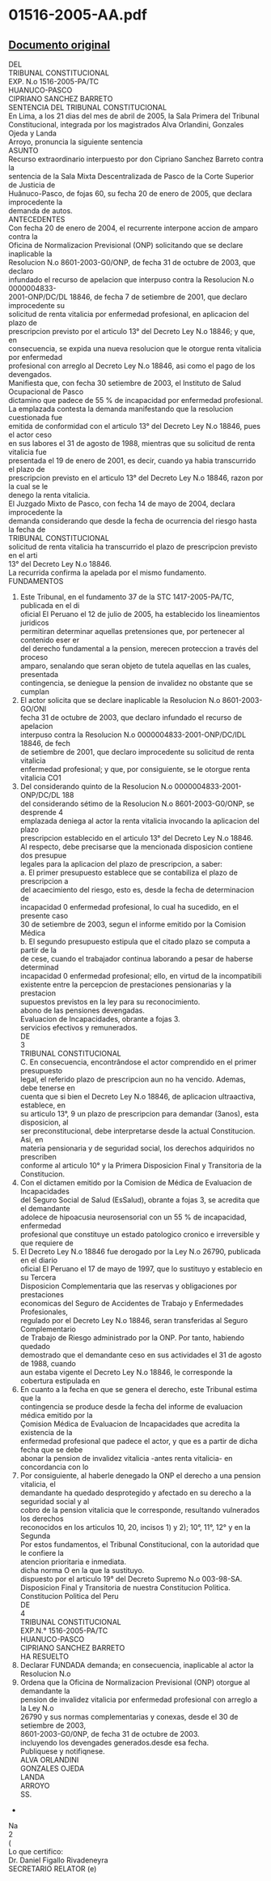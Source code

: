 
01516-2005-AA.pdf
=================
  
[Documento original](https://tc.gob.pe/jurisprudencia/2005/01516-2005-AA.pdf)  
---  
DEL  
TRIBUNAL CONSTITUCIONAL  
EXP. N.o 1516-2005-PA/TC  
HUANUCO-PASCO  
CIPRIANO SANCHEZ BARRETO  
SENTENCIA DEL TRIBUNAL CONSTITUCIONAL  
En Lima, a los 21 dias del mes de abril de 2005, la Sala Primera del Tribunal  
Constitucional, integrada por los magistrados Alva Orlandini, Gonzales Ojeda y Landa  
Arroyo, pronuncia la siguiente sentencia  
ASUNTO  
Recurso extraordinario interpuesto por don Cipriano Sanchez Barreto contra la  
sentencia de la Sala Mixta Descentralizada de Pasco de la Corte Superior de Justicia de  
Huânuco-Pasco, de fojas 60, su fecha 20 de enero de 2005, que declara improcedente la  
demanda de autos.  
ANTECEDENTES  
Con fecha 20 de enero de 2004, el recurrente interpone accion de amparo contra la  
Oficina de Normalizacion Previsional (ONP) solicitando que se declare inaplicable la  
Resolucion N.o 8601-2003-G0/ONP, de fecha 31 de octubre de 2003, que declaro  
infundado el recurso de apelacion que interpuso contra la Resolucion N.o 0000004833-  
2001-ONP/DC/DL 18846, de fecha 7 de setiembre de 2001, que declaro improcedente su  
solicitud de renta vitalicia por enfermedad profesional, en aplicacion del plazo de  
prescripcion previsto por el articulo 13° del Decreto Ley N.o 18846; y que, en  
consecuencia, se expida una nueva resolucion que le otorgue renta vitalicia por enfermedad  
profesional con arreglo al Decreto Ley N.o 18846, asi como el pago de los devengados.  
Manifiesta que, con fecha 30 setiembre de 2003, el Instituto de Salud Ocupacional de Pasco  
dictamino que padece de 55 % de incapacidad por enfermedad profesional.  
La emplazada contesta la demanda manifestando que la resolucion cuestionada fue  
emitida de conformidad con el articulo 13° del Decreto Ley N.o 18846, pues el actor ceso  
en sus labores el 31 de agosto de 1988, mientras que su solicitud de renta vitalicia fue  
presentada el 19 de enero de 2001, es decir, cuando ya habia transcurrido el plazo de  
prescripcion previsto en el articulo 13° del Decreto Ley N.o 18846, razon por la cual se le  
denego la renta vitalicia.  
El Juzgado Mixto de Pasco, con fecha 14 de mayo de 2004, declara improcedente la  
demanda considerando que desde la fecha de ocurrencia del riesgo hasta la fecha de  
TRIBUNAL CONSTITUCIONAL  
solicitud de renta vitalicia ha transcurrido el plazo de prescripcion previsto en el arti  
13° del Decreto Ley N.o 18846.  
La recurrida confirma la apelada por el mismo fundamento.  
FUNDAMENTOS  
1. Este Tribunal, en el fundamento 37 de la STC 1417-2005-PA/TC, publicada en el di  
oficial El Peruano el 12 de julio de 2005, ha establecido los lineamientos juridicos  
permitiran determinar aquellas pretensiones que, por pertenecer al contenido eser er  
del derecho fundamental a la pension, merecen proteccion a través del proceso  
amparo, senalando que seran objeto de tutela aquellas en las cuales, presentada  
contingencia, se deniegue la pension de invalidez no obstante que se cumplan  
2. El actor solicita que se declare inaplicable la Resolucion N.o 8601-2003-GO/ONI  
fecha 31 de octubre de 2003, que declaro infundado el recurso de apelacion  
interpuso contra la Resolucion N.o 0000004833-2001-ONP/DC/IDL 18846, de fech  
de setiembre de 2001, que declaro improcedente su solicitud de renta vitalicia  
enfermedad profesional; y que, por consiguiente, se le otorgue renta vitalicia CO1  
3. Del considerando quinto de la Resolucion N.o 0000004833-2001-ONP/DC/DL 188  
del considerando sétimo de la Resolucion N.o 8601-2003-G0/ONP, se desprende 4  
emplazada deniega al actor la renta vitalicia invocando la aplicacion del plazo  
prescripcion establecido en el articulo 13° del Decreto Ley N.o 18846.  
Al respecto, debe precisarse que la mencionada disposicion contiene dos presupue  
legales para la aplicacion del plazo de prescripcion, a saber:  
a. El primer presupuesto establece que se contabiliza el plazo de prescripcion a  
del acaecimiento del riesgo, esto es, desde la fecha de determinacion de  
incapacidad 0 enfermedad profesional, lo cual ha sucedido, en el presente caso  
30 de setiembre de 2003, segun el informe emitido por la Comision Médica  
b. El segundo presupuesto estipula que el citado plazo se computa a partir de la  
de cese, cuando el trabajador continua laborando a pesar de haberse determinad  
incapacidad 0 enfermedad profesional; ello, en virtud de la incompatibili  
existente entre la percepcion de prestaciones pensionarias y la prestacion  
supuestos previstos en la ley para su reconocimiento.  
abono de las pensiones devengadas.  
Evaluacion de Incapacidades, obrante a fojas 3.  
servicios efectivos y remunerados.  
DE  
3  
TRIBUNAL CONSTITUCIONAL  
C. En consecuencia, encontrândose el actor comprendido en el primer presupuesto  
legal, el referido plazo de prescripcion aun no ha vencido. Ademas, debe tenerse en  
cuenta que si bien el Decreto Ley N.o 18846, de aplicacion ultraactiva, establece, en  
su articulo 13°, 9 un plazo de prescripcion para demandar (3anos), esta disposicion, al  
ser preconstitucional, debe interpretarse desde la actual Constitucion. Asi, en  
materia pensionaria y de seguridad social, los derechos adquiridos no prescriben  
conforme al articulo 10° y la Primera Disposicion Final y Transitoria de la  
Constitucion.  
5. Con el dictamen emitido por la Comision de Médica de Evaluacion de Incapacidades  
del Seguro Social de Salud (EsSalud), obrante a fojas 3, se acredita que el demandante  
adolece de hipoacusia neurosensorial con un 55 % de incapacidad, enfermedad  
profesional que constituye un estado patologico cronico e irreversible y que requiere de  
6. El Decreto Ley N.o 18846 fue derogado por la Ley N.o 26790, publicada en el diario  
oficial El Peruano el 17 de mayo de 1997, que lo sustituyo y establecio en su Tercera  
Disposicion Complementaria que las reservas y obligaciones por prestaciones  
economicas del Seguro de Accidentes de Trabajo y Enfermedades Profesionales,  
regulado por el Decreto Ley N.o 18846, seran transferidas al Seguro Complementario  
de Trabajo de Riesgo administrado por la ONP. Por tanto, habiendo quedado  
demostrado que el demandante ceso en sus actividades el 31 de agosto de 1988, cuando  
aun estaba vigente el Decreto Ley N.o 18846, le corresponde la cobertura estipulada en  
7. En cuanto a la fecha en que se genera el derecho, este Tribunal estima que la  
contingencia se produce desde la fecha del informe de evaluacion médica emitido por la  
Çomision Médica de Evaluacion de Incapacidades que acredita la existencia de la  
enfermedad profesional que padece el actor, y que es a partir de dicha fecha que se debe  
abonar la pension de invalidez vitalicia -antes renta vitalicia- en concordancia con lo  
8. Por consiguiente, al haberle denegado la ONP el derecho a una pension vitalicia, el  
demandante ha quedado desprotegido y afectado en su derecho a la seguridad social y al  
cobro de la pension vitalicia que le corresponde, resultando vulnerados los derechos  
reconocidos en los articulos 10, 20, incisos 1) y 2); 10°, 11°, 12° y en la Segunda  
Por estos fundamentos, el Tribunal Constitucional, con la autoridad que le confiere la  
atencion prioritaria e inmediata.  
dicha norma O en la que la sustituyo.  
dispuesto por el articulo 19° del Decreto Supremo N.o 003-98-SA.  
Disposicion Final y Transitoria de nuestra Constitucion Politica.  
Constitucion Politica del Peru  
DE  
4  
TRIBUNAL CONSTITUCIONAL  
EXP.N.° 1516-2005-PA/TC  
HUANUCO-PASCO  
CIPRIANO SANCHEZ BARRETO  
HA RESUELTO  
1. Declarar FUNDADA demanda; en consecuencia, inaplicable al actor la Resolucion N.o  
2. Ordena que la Oficina de Normalizacion Previsional (ONP) otorgue al demandante la  
pension de invalidez vitalicia por enfermedad profesional con arreglo a la Ley N.o  
26790 y sus normas complementarias y conexas, desde el 30 de setiembre de 2003,  
8601-2003-G0/0NP, de fecha 31 de octubre de 2003.  
incluyendo los devengades generados.desde esa fecha.  
Publiquese y notifiqnese.  
ALVA ORLANDINI  
GONZALES OJEDA  
LANDA  
ARROYO  
SS.  
-  
Na  
2  
(  
Lo que certifico:  
Dr. Daniel Figallo Rivadeneyra  
SECRETARIO RELATOR (e)
